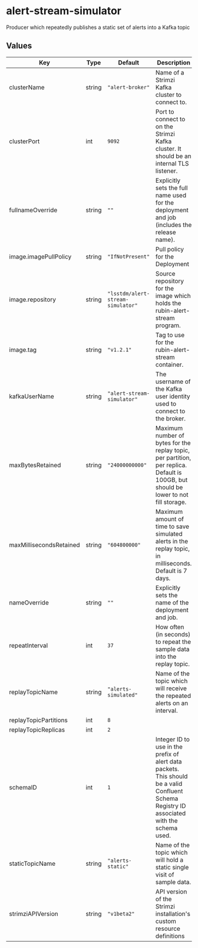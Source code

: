 # alert-stream-simulator

Producer which repeatedly publishes a static set of alerts into a Kafka topic

## Values

| Key | Type | Default | Description |
|-----|------|---------|-------------|
| clusterName | string | `"alert-broker"` | Name of a Strimzi Kafka cluster to connect to. |
| clusterPort | int | `9092` | Port to connect to on the Strimzi Kafka cluster. It should be an internal TLS listener. |
| fullnameOverride | string | `""` | Explicitly sets the full name used for the deployment and job (includes the release name). |
| image.imagePullPolicy | string | `"IfNotPresent"` | Pull policy for the Deployment |
| image.repository | string | `"lsstdm/alert-stream-simulator"` | Source repository for the image which holds the rubin-alert-stream program. |
| image.tag | string | `"v1.2.1"` | Tag to use for the rubin-alert-stream container. |
| kafkaUserName | string | `"alert-stream-simulator"` | The username of the Kafka user identity used to connect to the broker. |
| maxBytesRetained | string | `"24000000000"` | Maximum number of bytes for the replay topic, per partition, per replica. Default is 100GB, but should be lower to not fill storage. |
| maxMillisecondsRetained | string | `"604800000"` | Maximum amount of time to save simulated alerts in the replay topic, in milliseconds. Default is 7 days. |
| nameOverride | string | `""` | Explicitly sets the name of the deployment and job. |
| repeatInterval | int | `37` | How often (in seconds) to repeat the sample data into the replay topic. |
| replayTopicName | string | `"alerts-simulated"` | Name of the topic which will receive the repeated alerts on an interval. |
| replayTopicPartitions | int | `8` |  |
| replayTopicReplicas | int | `2` |  |
| schemaID | int | `1` | Integer ID to use in the prefix of alert data packets. This should be a valid Confluent Schema Registry ID associated with the schema used. |
| staticTopicName | string | `"alerts-static"` | Name of the topic which will hold a static single visit of sample data. |
| strimziAPIVersion | string | `"v1beta2"` | API version of the Strimzi installation's custom resource definitions |
